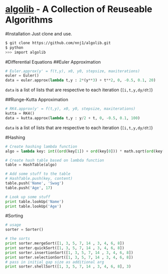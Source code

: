 [algolib]() - A Collection of Reuseable Algorithms
=======

#Installation
Just clone and use.
```bash
$ git clone https://github.com/nnj1/algolib.git
$ python
>>> import algolib
```

#Differential Equations
##Euler Approximation
```python
# Euler.approx(y' = f(t,y), x0, y0, stepsize, maxiterations)
euler = Euler()
data = euler.approx(lambda t,y : 2*(y**3) + t**2, 0, -0.5, 0.1, 20)
```
```data``` is a list of lists that are respective to each iteration (```[i,t,y,dy/dt]```)

##Runge-Kutta Approximation
```python
# RK4.approx(y' = f(t,y), x0, y0, stepsize, maxiterations)
kutta = RK4()
data = kutta.approx(lambda t,y : y/2 + t, 0, -0.5, 0.1, 100)
```
```data``` is a list of lists that are respective to each iteration (```[i,t,y,dy/dt]```)

#Hashing
```python
# Create hashing lambda function
algo = lambda key: int((ord(key[1]) + ord(key[0])) * math.sqrt(ord(key[0]) * ord(key[1])))

# Create hash table based on lambda function
table = HashTable(algo)

# Add some stuff to the table 
# HashTable.push(key, content)
table.push('Name', 'Swag')
table.push('Age', 17)

# Look up some stuff
print table.lookUp('Name')
print table.lookUp('Age')
```

#Sorting
```python
# usage
sorter = Sorter()

# the sorts
print sorter.mergeSort([1, 3, 5, 7, 14 , 3, 4, 6, 8])
print sorter.quickSort([1, 3, 5, 7, 14 , 3, 4, 6, 8])
print sorter.insertionSort([1, 3, 5, 7, 14 , 3, 4, 6, 8])
print sorter.selectionSort([1, 3, 5, 7, 14 , 3, 4, 6, 8])
# pass in initial gap size as additional arg
print sorter.shellSort([1, 3, 5, 7, 14 , 3, 4, 6, 8], 3)
```
